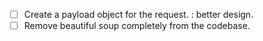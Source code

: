 - [ ] Create a payload object for the request. : better design.
- [ ] Remove beautiful soup completely from the codebase.